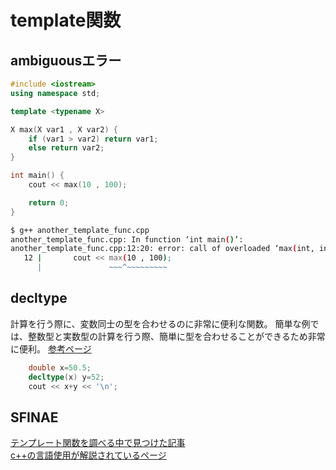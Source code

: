 # template関数

## ambiguousエラー

```cpp
#include <iostream>
using namespace std;

template <typename X>

X max(X var1 , X var2) {
	if (var1 > var2) return var1;
	else return var2;
}

int main() {
	cout << max(10 , 100);

	return 0;
}
```

```bash
$ g++ another_template_func.cpp
another_template_func.cpp: In function ‘int main()’:
another_template_func.cpp:12:20: error: call of overloaded ‘max(int, int)’ is ambiguous
   12 |       cout << max(10 , 100); 
      |               ~~~^~~~~~~~~~  

```

## decltype

計算を行う際に、変数同士の型を合わせるのに非常に便利な関数。
簡単な例では、整数型と実数型の計算を行う際、簡単に型を合わせることができるため非常に便利。
[参考ページ](https://ez-net.jp/article/0F/0gm--rZJ/DpE165MFpLIa/#:~:text=decltype%20%E3%81%AE%E4%BD%BF%E3%81%84%E6%96%B9,int%20%E5%9E%8B%E3%81%AB%E3%81%AA%E3%82%8A%E3%81%BE%E3%81%99%E3%80%82)

```cpp
	double x=50.5;
	decltype(x) y=52;
	cout << x+y << '\n';
```

## SFINAE

[テンプレート関数を調べる中で見つけた記事](https://izadori.net/cpp-templ-sfinae/)  
[c++の言語使用が解説されているページ](https://cpprefjp.github.io/lang.html)
